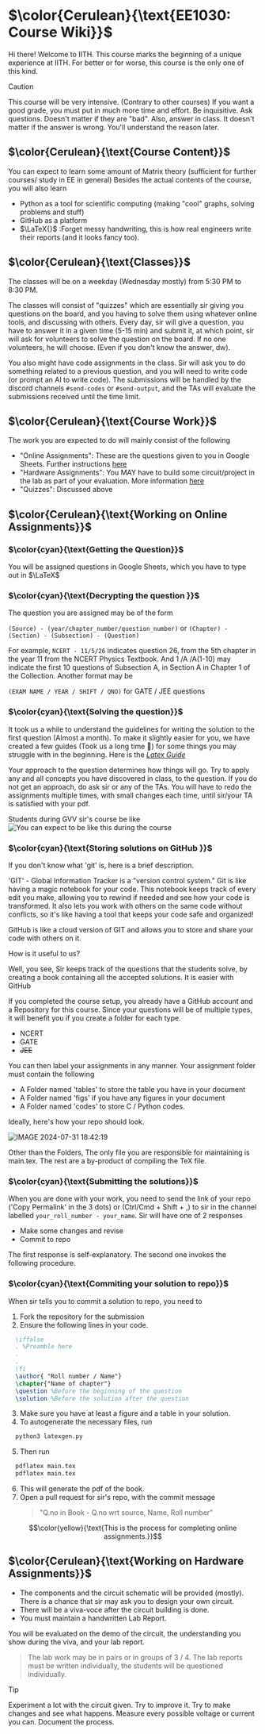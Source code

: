 # $\color{Cerulean}{\text{EE1030: Course Wiki}}$
Hi there! 
Welcome to IITH. This course marks the beginning of a unique experience at IITH. For better or for worse, this course is the only one of this kind. 




> [!CAUTION]
>This course will be very intensive. (Contrary to other courses) If you want a good grade, you must put in much more time and effort.
>Be inquisitive. Ask questions. Doesn't matter if they are "bad". Also, answer in class. It doesn't matter if the answer is wrong. You'll understand the reason later.

## $\color{Cerulean}{\text{Course Content}}$

You can expect to learn some amount of Matrix theory (sufficient for further courses/ study in EE in general)
Besides the actual contents of the course, you will also learn 
* Python as a tool for scientific computing (making "cool" graphs, solving problems and stuff) 
* GitHub as a platform
* $\LaTeX{}$ :Forget messy handwriting,
this is how real engineers write their reports (and it looks fancy too).


## $\color{Cerulean}{\text{Classes}}$
The classes will be on a weekday (Wednesday mostly) from 5:30 PM to 8:30 PM. 

The classes will consist of "quizzes" which are essentially sir giving you questions on the board, and you having to solve them using whatever online tools, and discussing with others. Every day, sir will give a question, you have to answer it in a given time (5-15 min) and submit it, at which point, sir will ask for volunteers to solve the question on the board. If no one volunteers, he will choose. (Even if you don't know the answer, dw).

You also might have code assignments in the class. Sir will ask you to do something related to a previous question, and you will need to write code (or prompt an AI to write code). The submissions will be handled by the discord channels `#send-codes` or `#send-output`, and the TAs will evaluate the submissions received until the time limit.


## $\color{Cerulean}{\text{Course Work}}$
The work you are expected to do will mainly consist of the following
* "Online Assignments": These are the questions given to you in Google Sheets. Further instructions [here](#colorceruleantextworking-on-online-assignments)
* "Hardware Assignments": You MAY have to build some circuit/project in the lab as part of your evaluation. More information [here](#colorceruleantextworking-on-hardware-assignments)
* "Quizzes":  Discussed above


## $\color{Cerulean}{\text{Working on Online Assignments}}$

### $\color{cyan}{\text{Getting the Question}}$
You will be assigned questions in Google Sheets, which you have to type out in $\LaTeX$

### $\color{cyan}{\text{Decrypting the question }}$
The question you are assigned may be of the form

 `(Source) - (year/chapter_number/question_number)`
 or 
 `(Chapter) - (Section) - (Subsection) - (Question)`

For example, `NCERT - 11/5/26` indicates question 26, from the 5th chapter in the year 11 from the NCERT Physics Textbook.
And 1 /A /A(1-10) may indicate the first 10 questions of Subsection A, in Section A in Chapter 1 of the Collection.
Another format may be 

`(EXAM NAME / YEAR / SHIFT / QNO)` for GATE / JEE questions

### $\color{cyan}{\text{Solving the question}}$
It took us a while to understand the guidelines for writing the solution to the first question (Almost a month). To make it slightly easier for you, we have created a few guides (Took us a long time 🙂) for some things you may struggle with in the beginning. Here is the *[Latex Guide]()* 

Your approach to the question determines how things will go. Try to apply any and all concepts you have discovered in class, to the question. If you do not get an approach, do ask sir or any of the TAs. You will have to redo the assignments multiple times, with small changes each time, until sir/your TA is satisfied with your pdf. 

Students during GVV sir's course be like
![You can expect to be like this during the course](Figures/revise-meme.png)


### $\color{cyan}{\text{Storing solutions on GitHub }}$

If you don't know what 'git' is, here is a brief description. 

'GIT' - Global Information Tracker is a "version control system."
Git is like having a magic notebook for your code. This notebook keeps track of every edit you make, allowing you to rewind if needed and see how your code is transformed. It also lets you work with others on the same code without conflicts, so it's like having a tool that keeps your code safe and organized!

GitHub is like a cloud version of GIT and allows you to store and share your code with others on it.

How is it useful to us? 

Well, you see, Sir keeps track of the questions that the students solve, by creating a book containing all the accepted solutions. It is easier with GitHub

If you completed the course setup, you already have a GitHub account and a Repository for this course. Since your questions will be of multiple types, it will benefit you if you create a folder for each type.
* NCERT
* GATE
* ~~JEE~~ 

You can then label your assignments in any manner. 
Your assignment folder must contain the following 
* A Folder named 'tables' to store the table you have in your document
* A Folder named 'figs' if you have any figures in your document
* A Folder named 'codes' to store C / Python codes.

Ideally, here's how your repo should look.

![IMAGE 2024-07-31 18:42:19](https://github.com/user-attachments/assets/9538cafa-8c3a-41df-b326-90ff6e7476a3)

Other than the Folders, The only file you are responsible for maintaining is main.tex. The rest are a by-product of compiling the TeX file.

### $\color{cyan}{\text{Submitting the solutions}}$
When you are done with your work, you need to send the link of your repo ('Copy Permalink' in the 3 dots) or (Ctrl/Cmd + Shift + ,) to sir in the channel labelled `your_roll_number - your_name`. Sir will have one of 2 responses
* Make some changes and revise
* Commit to repo

The first response is self-explanatory. The second one invokes the following procedure.

### $\color{cyan}{\text{Commiting your solution to repo}}$
When sir tells you to commit a solution to repo, you need to 
1. Fork the repository for the submission
2. Ensure the following lines in your code.
  ```latex
    \iffalse
    . %Preamble here
    .
    .
    \fi
    \author{ "Roll number / Name"} 
    \chapter{"Name of chapter"}
    \question %Before the beginning of the question
    \solution %Before the solution after the question
  ```

3. Make sure you have at least a figure and a table in your solution.
4. To autogenerate the necessary files, run 
  ```bash
    python3 latexgen.py
  ```
5. Then run 
  ```bash
    pdflatex main.tex 
    pdflatex main.tex
  ```
6. This will generate the pdf of the book. 
7. Open a pull request for sir's repo, with the commit message
    > "Q.no in Book - Q.no wrt source, Name, Roll number"

$$\color{yellow}{\text{This is the process for completing online assignments.}}$$


## $\color{Cerulean}{\text{Working on Hardware Assignments}}$
* The components and the circuit schematic will be provided (mostly). There is a chance that sir may ask you to design your own circuit. 
* There will be a viva-voce after the circuit building is done.
* You must maintain a handwritten Lab Report.

You will be evaluated on the demo of the circuit, the understanding you show during the viva, and your lab report.

> The lab work may be in pairs or in groups of 3 / 4. The lab reports must be written individually, the students will be questioned individually.
 
> [!TIP] 
> Experiment a lot with the circuit given. Try to improve it. Try to make changes and see what happens. Measure every possible voltage or current you can. Document the process.
